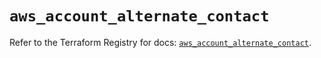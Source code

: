 # `aws_account_alternate_contact`

Refer to the Terraform Registry for docs: [`aws_account_alternate_contact`](https://registry.terraform.io/providers/hashicorp/aws/5.97.0/docs/resources/account_alternate_contact).

